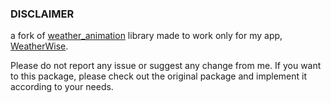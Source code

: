 ### DISCLAIMER

a fork of [weather_animation](https://pub.dev/packages/weather_animation) library made to work only for my app, [WeatherWise](https://github.com/MGAndroidProjects/WeatherWise-Releases).

Please do not report any issue or suggest any change from me. If you want to this package, please check out the original package and implement it according to your needs.